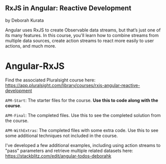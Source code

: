 ## RxJS in Angular: Reactive Development
by Deborah Kurata

Angular uses RxJS to create Observable data streams, but that’s just one of its many features. In this course, you'll learn how to combine streams from multiple data sources, create action streams to react more easily to user actions, and much more.

# Angular-RxJS
Find the associated Pluralsight course here: https://app.pluralsight.com/library/courses/rxjs-angular-reactive-development

`APM-Start`: The starter files for the course. **Use this to code along with the course**.

`APM-Final`: The completed files. Use this to see the completed solution from the course.

`APM-WithExtras`: The completed files with some extra code. Use this to see some additional techniques not included in the course.

I've developed a few additional examples, including using action streams to "pass" parameters and retrieve multiple related datasets here: https://stackblitz.com/edit/angular-todos-deborahk
